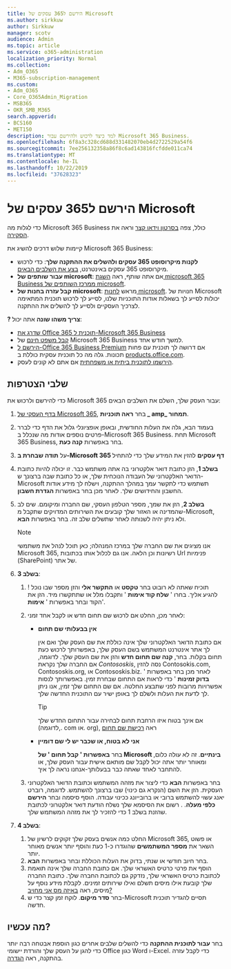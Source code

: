 ```yaml
---
title: הירשם ל365 עסקים של Microsoft
ms.author: sirkkuw
author: Sirkkuw
manager: scotv
audience: Admin
ms.topic: article
ms.service: o365-administration
localization_priority: Normal
ms.collection:
- Adm_O365
- M365-subscription-management
ms.custom:
- Adm_O365
- Core_O365Admin_Migration
- MSB365
- OKR_SMB_M365
search.appverid:
- BCS160
- MET150
description: למד כיצד לרכוש ולהירשם עבור Microsoft 365 Business.
ms.openlocfilehash: 6f8a3c328cd688d331482070eb4d2722529a54f6
ms.sourcegitcommit: 7ee256132358a86f8c6ad143816fcfdde011ca74
ms.translationtype: MT
ms.contentlocale: he-IL
ms.lasthandoff: 10/22/2019
ms.locfileid: "37628323"
---
```

# <a name="sign-up-for-microsoft-365-business"></a>הירשם ל365 עסקים של Microsoft

כדי לגלות מה Microsoft 365 Business כולל, צפה [בסרטון וידאו קצר](https://support.office.com/article/901e2522-c2cf-4b8c-894e-f482cda3347a) וראה את [הסקירה](microsoft-365-business-overview.md). 

קיימות שלוש דרכים להשיג את Microsoft 365 Business:
- **לקנות מיקרוסופט 365 עסקים ולהשלים את ההתקנה שלך**: כדי לרכוש מיקרוסופט 365 עסקים באינטרנט, [בצע את השלבים הבאים](#sign-up-steps).
- **עבור שותפים של microsoft**: אם אתה שותף, ראה [השגת microsoft 365 Business ממרכז השותפים של microsoft](get-microsoft-365-business.md#get-microsoft-365-business-from-microsoft-partner-center).
- **קבל עזרה בחנות של microsoft**: מראש [לחנות microsoft](https://www.microsoft.com/store/locations/find-a-store). חנויות של Microsoft יכולות לסייע לך בשאלות אודות התוכניות שלנו, לסייע לך לרכוש תוכנית המתאימה לצרכיך העסקיים ולסייע לך להשלים את ההתקנה.

**? צריך משהו שונה** אתה יכול:
- [שדרג את Office 365 תוכנית ל-Microsoft 365 Business](migrate-to-microsoft-365-business.md)
- [קבל משפט חינם](https://go.microsoft.com/fwlink/p/?linkid=2102309) של Microsoft 365 Business למשך חודש אחד.
- [הירשם ל-Office 365 Business Premium](https://go.microsoft.com/fwlink/p/?LinkID=510935) אם דרושה לך תוכנית עם פחות תכונות. גלה מה כל תוכנית עסקית כוללת ב [products.office.com](https://products.office.com/compare-all-microsoft-office-products-4-column?&activetab=tab:primaryr1).
- [הירשמו לתוכנית ביתית או משפחתית](https://products.office.com/compare-all-microsoft-office-products-4-column?&activetab=tab:primaryr1) אם אתם לא קונים לעסק. 
 

## <a name="sign-up-steps"></a>שלבי הצטרפות

כדי להירשם ולרכוש את Microsoft 365 עבור העסק שלך, השלם את השלבים הבאים:

1. [בדף העסקי של Microsoft 365](https://www.microsoft.com/microsoft-365/business), בחר **ראה תוכניות _ amp_ תמחור**. 
2. בעמוד הבא, גלה את העלות החודשית, ובאופן אופציונלי גלול את הדף כדי לברר פרטים נוספים אודות מה שנכלל ב-Microsoft 365 Business. תחת Microsoft 365 Business, בחר באפשרות **קנה כעת**.
3. על **תודה שבחרת ב-Microsoft 365 דף עסקים** להזין את המידע שלך כדי להתחיל
4. **בשלב 1**, הזן כתובת דואר אלקטרוני בה אתה משתמש כבר. זו יכולה להיות כתובת הדואר האלקטרוני של העבודה הנוכחית שלך, או כל כתובת שבה ברצונך ש-Microsoft תשתמש כדי לתקשר עמך במהלך ההתקנה, וישלח לך מידע אודות החשבון והחידושים שלך. לאחר מכן בחר באפשרות **הגדרת חשבון**.
5. **בשלב 2**, הזן את שמך, מספר הטלפון העסקי, שם החברה ומיקומם. שים לב שהמדינה או האזור שלך קובעים את השירותים המדויקים שתקבל מ-Microsoft, ולא ניתן יהיה לשנותה לאחר שתשלים שלב זה. בחר באפשרות **הבא**.
    > [!NOTE]
    > אנו מציגים את שם החברה שלך במרכז המנהלה; כאן תוכל לנהל את משתמשי Microsoft 365, רשיונות וכן הלאה. אנו גם לכלול אותו בכתובות Url פנימיות (SharePoint) של אתר.
6. **בשלב 3**:

    1. ! תוכיח שאתה לא רובוט בחר **טקסט** או **התקשר אלי** והזן מספר שבו נוכל להגיע אליך. בחרו ' **שלח קוד אימות** ' ותקבלו מלל או שתתקשרו מיד. הזן את הקוד ובחר באפשרות ' **אימות**'.
    2. לאחר מכן, החלט אם לרכוש שם תחום חדש או לקבל אחד זמני:

        - **אין בבעלותי שם תחום** 
        
            אם כתובת הדואר האלקטרוני שלך אינה כוללת את שם העסק שלך ואם אין לך אתר אינטרנט המשתמש בשם העסק שלך, באפשרותך לרכוש כעת תחום בקלות. בחר, **קנה שם תחום חדש** והזן את שם העסק שלך. לדוגמה, אם החברה שלך נקראת *Contososkis*, נסה להזין Contosokis.com, Contososkis.org, או Contososkis.biz. לאחר מכן בחר באפשרות ' **בדוק זמינות** ' כדי לראות אם התחום שבחרת זמין. באפשרותך לנסות אפשרויות מרובות לפני שתבצע החלטה. אם שם התחום שלך זמין, אנו ניתן לך לדעת את העלות ולשלם לך באופן ישיר עם התוכנית החדשה שלך. 
       
            > [!TIP]
            > אם אינך בטוח איזו הרחבת תחום לבחירה עבור התחום החדש שלך (לדוגמה,. com או. org), ראה [רכישת שם תחום](https://docs.microsoft.com/office365/admin/get-help-with-domains/buy-a-domain-name)
        
        - **אני לא בטוח, או שכבר יש לי שם דומיין** 
        
             בחר **באפשרות ' קבל תחום ' של Microsoft בינתיים**. זה לא עולה כלום, ומאוחר יותר אתה יכול לקבל שם מותאם אישית עבור העסק שלך, או להתחבר לאחד שאתה כבר בבעלותך-אנחנו נראה לך איך.

    3. בחר באפשרות **הבא** כדי ליצור את מזהה המשתמש וכתובת הדואר האלקטרוני העסקית. הזן את השם (הנקרא גם כינוי) שבו ברצונך להשתמש. לדוגמה, רוברט יאנג עשוי להשתמש ברובי או ברובייונג ככינוי עבודה. הוסף סיסמה ובחר **הירשם כלפי מעלה**. . רשום את הסיסמא שלך נשלח הודעת דואר אלקטרוני לכתובת שהזנת בשלב 1 כדי להזכיר לך את מזהה המשתמש שלך.
7. **בשלב 4**: 

    1. החלט כמה אנשים בעסק שלך זקוקים לרשיון של Microsoft 365, או פשוט השאר את **מספר המשתמשים** שהוגדרו כ-1 כעת והוסף יותר אנשים מאוחר יותר. 
    2. בחר חיוב חודשי או שנתי, בדוק את העלות הכוללת ובחר באפשרות **הבא**. 
    3. הוסף את פרטי כרטיס האשראי שלך. אם כתובת החברה שלך אינה תואמת לכתובת כרטיס האשראי שלך, נזדקק גם לכתובת החברה שלך. כתובת החברה שלך קובעת אילו מיסים תשלם ואילו שירותים זמינים. לקבלת מידע נוסף על מיסים, ראה [באיזה מס אני מחויב?](https://docs.microsoft.com/office365/admin/subscriptions-and-billing/what-tax-will-i-be-charged)
    4. בחר **סדר מיקום**. לוקח זמן קצר כדי ש-Microsoft תסיים להגדיר תוכנית חדשה.

## <a name="whats-next"></a>מה עכשיו?
בחר **עבור לתוכנית ההתקנה** כדי להשלים שלבים אחרים כגון הוספת אבטחה רבה יותר כדי להגן על העסק שלך והורדת יישומי Office כגון Word ו-Excel. כדי לקבל עזרה בהתקנה, ראה [הגדרה](set-up.md).

